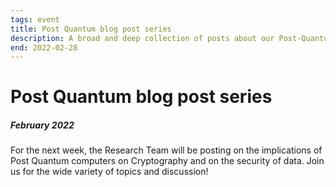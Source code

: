 ```yaml
---
tags: event
title: Post Quantum blog post series
description: A broad and deep collection of posts about our Post-Quantum Computing future and present
end: 2022-02-28
---
```

# Post Quantum blog post series
##### February 2022

For the next week, the Research Team will be posting on the implications of Post Quantum computers
on Cryptography and on the security of data. Join us for the wide variety of topics and discussion!
